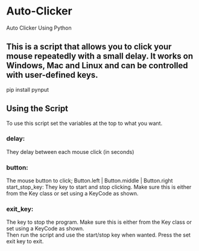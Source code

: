 # Auto-Clicker
Auto Clicker Using Python

## This is a script that allows you to click your mouse repeatedly with a small delay. It works on Windows, Mac and Linux and can be controlled with user-defined keys.

  pip install pynput

## Using the Script
To use this script set the variables at the top to what you want.

### delay: 
They delay between each mouse click (in seconds)
 ### button: 
 The mouse button to click; Button.left | Button.middle | Button.right
         start_stop_key: They key to start and stop clicking. Make sure this is either from the Key class or 
         set using a KeyCode as shown.
### exit_key: 
The key to stop the program. Make sure this is either from the Key class or set using a KeyCode as shown.
<br/>Then run the script and use the start/stop key when wanted. Press the set exit key to exit.
